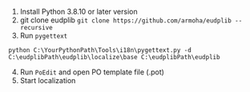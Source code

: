 1. Install Python 3.8.10 or later version
2. git clone eudplib
`git clone https://github.com/armoha/eudplib --recursive`
3. Run `pygettext`
```
python C:\YourPythonPath\Tools\i18n\pygettext.py -d C:\eudplibPath\eudplib\localize\base C:\eudplibPath\eudplib
```
4. Run `PoEdit` and open PO template file (.pot)
5. Start localization
